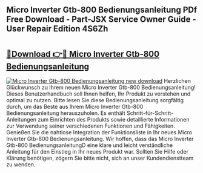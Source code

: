 ## Micro Inverter Gtb-800 Bedienungsanleitung PDf Free Download - Part-JSX Service Owner Guide - User Repair Edition 4S6Zh

# <h2><a href="http://df3v67j.blite.top/?on=Micro+Inverter+Gtb-800+Bedienungsanleitung">🔗Download 👉🔴 Micro Inverter Gtb-800 Bedienungsanleitung</a></h2>

[![Micro Inverter Gtb-800 Bedienungsanleitung new download](https://i.imgur.com/lujVjoI.png)](http://df3v67j.blite.top/?on=Micro+Inverter+Gtb-800+Bedienungsanleitung)
Herzlichen Glückwunsch zu Ihrem neuen Micro Inverter Gtb-800 Bedienungsanleitung! Dieses Benutzerhandbuch soll Ihnen helfen, Ihr Produkt zu verstehen und optimal zu nutzen. Bitte lesen Sie diese Bedienungsanleitung sorgfältig durch, um das Beste aus Ihrem Micro Inverter Gtb-800 Bedienungsanleitung herauszuholen. Es enthält Schritt-für-Schritt-Anleitungen zum Einrichten des Produkts sowie detaillierte Informationen zur Verwendung seiner verschiedenen Funktionen und Fähigkeiten. Genießen Sie die nahtlose Integration der Funktionsliste in Ihr neues Micro Inverter Gtb-800 Bedienungsanleitung. Wir hoffen, dass das Micro Inverter Gtb-800 BedienungsanleitungD eine klare und leicht verständliche Anleitung für den Einstieg in Ihr neues Produkt war. Sollten Sie Hilfe oder Klärung benötigen, zögern Sie bitte nicht, sich an unser Kundendienstteam zu wenden.
